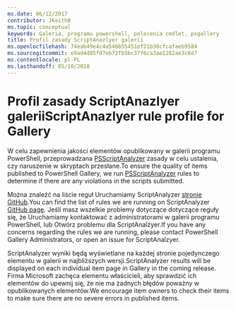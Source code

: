 ```yaml
---
ms.date: 06/12/2017
contributor: JKeithB
ms.topic: conceptual
keywords: Galeria, programu powershell, polecenia cmdlet, psgallery
title: Profil zasady ScriptAnazlyer galerii
ms.openlocfilehash: 74eab49e4c4a546655451ef21b30cfcafaeb9584
ms.sourcegitcommit: e9ad4d85fd7eb72fb5bc37f6ca3ae1282ae3c6d7
ms.contentlocale: pl-PL
ms.lasthandoff: 05/10/2018
---
```

# <a name="scriptanazlyer-rule-profile-for-gallery"></a><span data-ttu-id="29c2a-103">Profil zasady ScriptAnazlyer galerii</span><span class="sxs-lookup"><span data-stu-id="29c2a-103">ScriptAnazlyer rule profile for Gallery</span></span>

<span data-ttu-id="29c2a-104">W celu zapewnienia jakości elementów opublikowany w galerii programu PowerShell, przeprowadzana [PSScriptAnalyzer](https://github.com/PowerShell/PSScriptAnalyzer) zasady w celu ustalenia, czy naruszenie w skryptach przesłane.</span><span class="sxs-lookup"><span data-stu-id="29c2a-104">To ensure the quality of items published to PowerShell Gallery, we run [PSScriptAnalyzer](https://github.com/PowerShell/PSScriptAnalyzer) rules to determine if there are any violations in the scripts submitted.</span></span>

<span data-ttu-id="29c2a-105">Można znaleźć na liście reguł Uruchamiamy ScriptAnalyzer [stronie GitHub](https://github.com/PowerShell/PSScriptAnalyzer/blob/development/Engine/Settings/PSGallery.psd1).</span><span class="sxs-lookup"><span data-stu-id="29c2a-105">You can find the list of rules we are running on ScriptAnalyzer [GitHub page](https://github.com/PowerShell/PSScriptAnalyzer/blob/development/Engine/Settings/PSGallery.psd1).</span></span>
<span data-ttu-id="29c2a-106">Jeśli masz wszelkie problemy dotyczące dotyczące reguły się, że Uruchamiamy kontaktować z administratorami w galerii programu PowerShell, lub Otwórz problemu dla ScriptAnalzyer.</span><span class="sxs-lookup"><span data-stu-id="29c2a-106">If you have any concerns regarding the rules we are running, please contact PowerShell Gallery Administrators, or open an issue for ScriptAnalzyer.</span></span>

<span data-ttu-id="29c2a-107">ScriptAnalyzer wyniki będą wyświetlane na każdej stronie pojedynczego elementu w galerii w najbliższych wersji.</span><span class="sxs-lookup"><span data-stu-id="29c2a-107">ScriptAnalyzer results will be displayed on each individual item page in Gallery in the coming release.</span></span> <span data-ttu-id="29c2a-108">Firma Microsoft zachęca elementu właścicieli, aby sprawdzić ich elementów do upewnij się, że nie ma żadnych błędów poważny w opublikowanych elementów.</span><span class="sxs-lookup"><span data-stu-id="29c2a-108">We encourage item owners to check their items to make sure there are no severe errors in published items.</span></span>